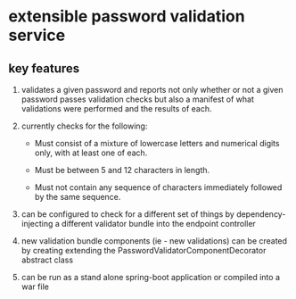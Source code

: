 # extensible password validation service 

## key features

1. validates a given password and reports not only whether or not a given password passes validation checks but also a manifest of what validations were performed and the results of each.

2. currently checks for the following:

    * Must consist of a mixture of lowercase letters and numerical digits only, with at least one of each.

    * Must be between 5 and 12 characters in length.

    * Must not contain any sequence of characters immediately followed by the same sequence.

3. can be configured to check for a different set of things by dependency-injecting a different validator bundle into the endpoint controller 

4. new validation bundle components (ie - new validations) can be created by creating extending the PasswordValidatorComponentDecorator abstract class

5. can be run as a stand alone spring-boot application or compiled into a war file 